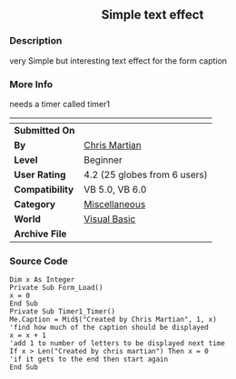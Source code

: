 ﻿<div align="center">

## Simple text effect


</div>

### Description

very Simple but interesting text effect for the form caption
 
### More Info
 
needs a timer called timer1


<span>             |<span>
---                |---
**Submitted On**   |
**By**             |[Chris Martian](https://github.com/Planet-Source-Code/PSCIndex/blob/master/ByAuthor/chris-martian.md)
**Level**          |Beginner
**User Rating**    |4.2 (25 globes from 6 users)
**Compatibility**  |VB 5\.0, VB 6\.0
**Category**       |[Miscellaneous](https://github.com/Planet-Source-Code/PSCIndex/blob/master/ByCategory/miscellaneous__1-1.md)
**World**          |[Visual Basic](https://github.com/Planet-Source-Code/PSCIndex/blob/master/ByWorld/visual-basic.md)
**Archive File**   |[](https://github.com/Planet-Source-Code/chris-martian-simple-text-effect__1-34444/archive/master.zip)





### Source Code

```
Dim x As Integer
Private Sub Form_Load()
x = 0
End Sub
Private Sub Timer1_Timer()
Me.Caption = Mid$("Created by Chris Martian", 1, x)
'find how much of the caption should be displayed
x = x + 1
'add 1 to number of letters to be displayed next time
If x > Len("Created by chris martian") Then x = 0
'if it gets to the end then start again
End Sub
```

